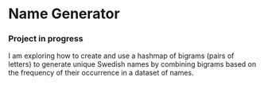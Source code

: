 # Name Generator
### Project in progress

I am exploring how to create and use a hashmap of bigrams (pairs of letters) to generate unique Swedish names by combining bigrams based on the frequency of their occurrence in a dataset of names. 